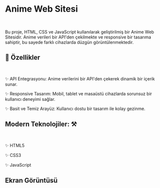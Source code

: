 # Anime Web Sitesi
<br/>

Bu proje, HTML, CSS ve JavaScript kullanılarak geliştirilmiş bir Anime Web Sitesidir. 
Anime verileri bir API'den çekilmekte ve responsive bir tasarıma sahiptir, 
bu sayede farklı cihazlarda düzgün görüntülenmektedir.

## 🚀 Özellikler
<br/>

✨ API Entegrasyonu: Anime verilerini bir API'den çekerek dinamik bir içerik sunar.

✨ Responsive Tasarım: Mobil, tablet ve masaüstü cihazlarda sorunsuz bir kullanıcı deneyimi sağlar.

✨ Basit ve Temiz Arayüz: Kullanıcı dostu bir tasarım ile kolay gezinme.


## Modern Teknolojiler: ⚒️
<br/>

✨ HTML5

✨ CSS3

✨ JavaScript

## Ekran Görüntüsü
<br/>
